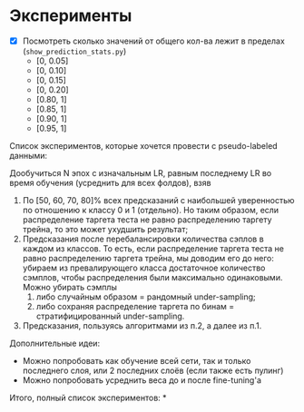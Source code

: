 # Эксперименты
* [x] Посмотреть сколько значений от общего кол-ва лежит в пределах (`show_prediction_stats.py`)
  * [0, 0.05]
  * [0, 0.10]
  * [0, 0.15]
  * [0, 0.20]
  * [0.80, 1]
  * [0.85, 1]
  * [0.90, 1]
  * [0.95, 1]

Список экспериментов, которые хочется провести с pseudo-labeled данными:

Дообучиться N эпох с изначальным LR, равным последнему LR во время обучения (усреднить для всех фолдов), взяв 
1) По [50, 60, 70, 80]% всех предсказаний с наибольшей уверенностью по отношению к классу 0 и 1 (отдельно). Но таким образом, если распределение таргета теста не равно распределению таргету трейна, то это может ухудшить результат;
2) Предсказания после перебалансировки количества сэплов в каждом из классов. То есть, если распределение таргета теста не равно распределению таргета трейна, мы доводим его до него: убираем из превалирующего класса достаточное количество сэмплов, чтобы распределения были максимально одинаковыми. Можно убирать сэмплы
   1) либо случайным образом = рандомный under-sampling;
   2) либо сохраняя распределение таргета по бинам = стратифицированный under-sampling.
3) Предсказания, пользуясь алгоритмами из п.2, а далее из п.1. 



Дополнительные идеи:
* Можно попробовать как обучение всей сети, так и только последнего слоя, или 2 последних слоёв (если также есть пулинг)
* Можно попробовать усреднить веса до и после fine-tuning'а


Итого, полный список экспериментов:
* 